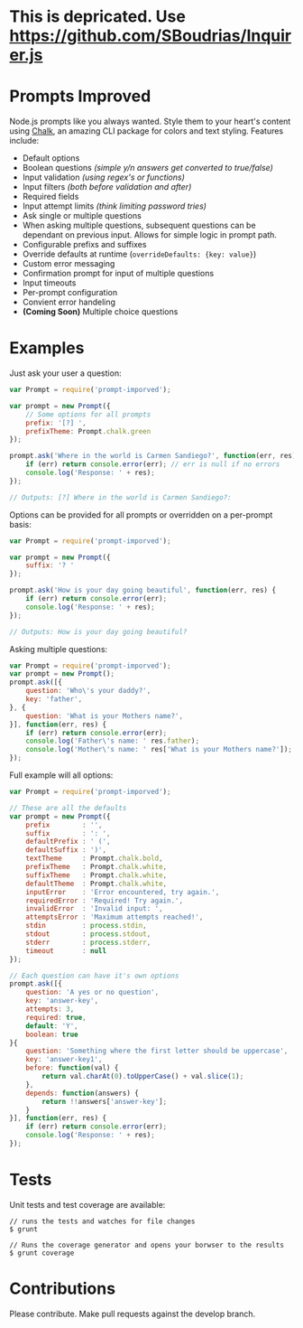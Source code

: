 # This is depricated.  Use https://github.com/SBoudrias/Inquirer.js

# Prompts Improved

Node.js prompts like you always wanted.  Style them to your heart's content using [Chalk](https://github.com/sindresorhus/chalk), an amazing CLI package for colors and text styling.  Features include:

- Default options
- Boolean questions *(simple y/n answers get converted to true/false)*
- Input validation *(using regex's or functions)*
- Input filters *(both before validation and after)*
- Required fields
- Input attempt limits *(think limiting password tries)*
- Ask single or multiple questions
- When asking multiple questions, subsequent questions can be dependant on previous input.  Allows for simple logic in prompt path.
- Configurable prefixs and suffixes
- Override defaults at runtime (`overrideDefaults: {key: value}`)
- Custom error messaging
- Confirmation prompt for input of multiple questions
- Input timeouts
- Per-prompt configuration
- Convient error handeling
- **(Coming Soon)** Multiple choice questions

# Examples

Just ask your user a question:

```javascript
var Prompt = require('prompt-imporved');

var prompt = new Prompt({
	// Some options for all prompts
	prefix: '[?] ',
	prefixTheme: Prompt.chalk.green
});

prompt.ask('Where in the world is Carmen Sandiego?', function(err, res) {
	if (err) return console.error(err); // err is null if no errors
	console.log('Response: ' + res);
});

// Outputs: [?] Where in the world is Carmen Sandiego?: 
```

Options can be provided for all prompts or overridden on a per-prompt basis:

```javascript
var Prompt = require('prompt-imporved');

var prompt = new Prompt({
	suffix: '? '
});

prompt.ask('How is your day going beautiful', function(err, res) {
	if (err) return console.error(err);
	console.log('Response: ' + res);
});

// Outputs: How is your day going beautiful?  
```

Asking multiple questions:

```javascript
var Prompt = require('prompt-imporved');
var prompt = new Prompt();
prompt.ask([{
	question: 'Who\'s your daddy?',
	key: 'father',
}, {
	question: 'What is your Mothers name?',
}], function(err, res) {
	if (err) return console.error(err);
	console.log('Father\'s name: ' res.father);
	console.log('Mother\'s name: ' res['What is your Mothers name?']);
});
```

Full example will all options:

```javascript
var Prompt = require('prompt-imporved');

// These are all the defaults
var prompt = new Prompt({
	prefix        : '',
	suffix        : ': ',
	defaultPrefix : ' (',
	defaultSuffix : ')',
	textTheme     : Prompt.chalk.bold,
	prefixTheme   : Prompt.chalk.white,
	suffixTheme   : Prompt.chalk.white,
	defaultTheme  : Prompt.chalk.white,
	inputError    : 'Error encountered, try again.',
	requiredError : 'Required! Try again.',
	invalidError  : 'Invalid input: ',
	attemptsError : 'Maximum attempts reached!',
	stdin         : process.stdin,
	stdout        : process.stdout,
	stderr        : process.stderr,
	timeout       : null
});

// Each question can have it's own options
prompt.ask([{
	question: 'A yes or no question',
	key: 'answer-key',
	attempts: 3,
	required: true,
	default: 'Y',
	boolean: true
}{
	question: 'Something where the first letter should be uppercase',
	key: 'answer-key1',
	before: function(val) {
		return val.charAt(0).toUpperCase() + val.slice(1);
	},
	depends: function(answers) {
		return !!answers['answer-key'];
	}
}], function(err, res) {
	if (err) return console.error(err);
	console.log('Response: ' + res);
});
```

# Tests

Unit tests and test coverage are available:

```
// runs the tests and watches for file changes
$ grunt 

// Runs the coverage generator and opens your borwser to the results
$ grunt coverage
```

# Contributions

Please contribute.  Make pull requests against the develop branch.
